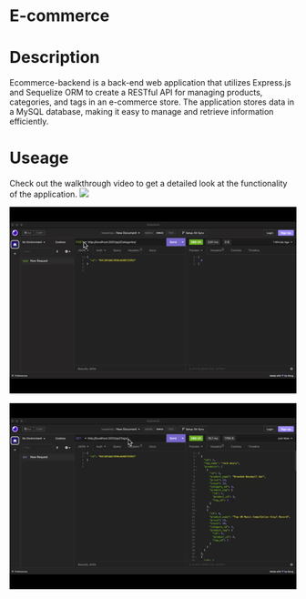 # E-commerce

#  Description
Ecommerce-backend is a back-end web application that utilizes Express.js and Sequelize ORM to create a RESTful API for managing products, categories, and tags in an e-commerce store. The application stores data in a MySQL database, making it easy to manage and retrieve information efficiently.

# Useage
Check out the walkthrough video to get a detailed look at the functionality of the application. 
![](e-commerce-Get.gif)

![](E-commerce-put.gif)

![](e-commerce-Tags.gif)
